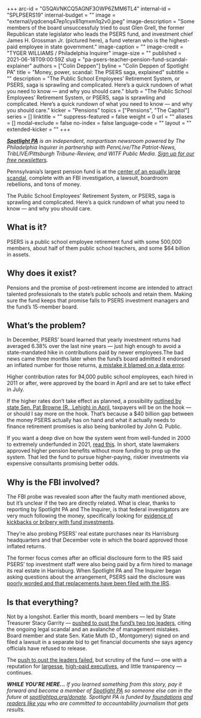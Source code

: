+++
arc-id = "G5QAVNKCQ5AGNF3OWP6ZMM6TL4"
internal-id = "SPLPSERS19"
internal-budget = ""
image = "external/yqdcenq47ep1cyx81qmxm1q2v0.jpeg"
image-description = "Some members of the board unsuccessfuly tried to oust Glen Grell, the former Republican state legislator who leads the PSERS fund, and investment chief James H. Grossman Jr. (pictured here), a fund veteran who is the highest-paid employee in state government."
image-caption = ""
image-credit = "TYGER WILLIAMS / Philadelphia Inquirer"
image-size = ""
published = 2021-06-18T09:00:59Z
slug = "pa-psers-teacher-pension-fund-scandal-explainer"
authors = ["Colin Deppen"]
byline = "Colin Deppen of Spotlight PA"
title = "Money, power, scandal: The PSERS saga, explained"
subtitle = ""
description = "The Public School Employees’ Retirement System, or PSERS, saga is sprawling and complicated. Here’s a quick rundown of what you need to know — and why you should care."
blurb = "The Public School Employees’ Retirement System, or PSERS, saga is sprawling and complicated. Here’s a quick rundown of what you need to know — and why you should care."
kicker = "Pensions"
topics = ["Pensions", "The Capitol"]
series = []
linktitle = ""
suppress-featured = false
weight = 0
url = ""
aliases = []
modal-exclude = false
no-index = false
language-code = ""
layout = ""
extended-kicker = ""
+++

<a href="https://www.spotlightpa.org/"><i><b>Spotlight PA</b></i></a><i> is an independent, nonpartisan newsroom powered by The Philadelphia Inquirer in partnership with PennLive/The Patriot-News, TribLIVE/Pittsburgh Tribune-Review, and WITF Public Media. </i><a href="https://www.spotlightpa.org/newsletters"><i>Sign up for our free newsletters</i></a><i>.</i>

Pennsylvania’s largest pension fund is at the <a href="https://www.spotlightpa.org/series/the-psers-scandal/">center of an equally large scandal</a>, complete with an FBI investigation, a lawsuit, boardroom rebellions, and tons of money.

The Public School Employees’ Retirement System, or PSERS, saga is sprawling and complicated. Here’s a quick rundown of what you need to know — and why you should care.

<script src="https://www.spotlightpa.org/embed.js" async></script><div data-spl-embed-version="1" data-spl-src="https://www.spotlightpa.org/embeds/newsletter/"></div>

## What is it?

PSERS is a public school employee retirement fund with some 500,000 members, about half of them public school teachers, and some $64 billion in assets.

## Why does it exist?

Pensions and the promise of post-retirement income are intended to attract talented professionals to the state’s public schools and retain them. Making sure the fund keeps that promise falls to PSERS investment managers and the fund’s 15-member board.

## What’s the problem?

In December, PSERS’ board learned that yearly investment returns had averaged 6.38% over the last nine years — just high enough to avoid a state-mandated hike in contributions paid by newer employees.The bad news came three months later when the fund’s board admitted it endorsed an inflated number for those returns, <a href="https://www.spotlightpa.org/news/2021/05/pa-teacher-pension-fund-inflated-returns-how/">a mistake it blamed on a data error</a>.

Higher contribution rates for 94,000 public school employees, each hired in 2011 or after, were approved by the board in April and are set to take effect in July.

If the higher rates don’t take effect as planned, a possibility <a href="https://apnews.com/article/business-general-news-government-and-politics-education-a6299faf23e662077f055146c820c456">outlined by state Sen. Pat Browne (R., Lehigh) in April</a>, taxpayers will be on the hook — or should I say more on the hook. That’s because a $40 billion gap between the money PSERS actually has on hand and what it actually needs to finance retirement promises is also being bankrolled by John Q. Public. 

If you want a deep dive on how the system went from well-funded in 2000 to extremely underfunded in 2021, <a href="https://harris.uchicago.edu/files/pateachers.pdf">read this</a>. In short, state lawmakers approved higher pension benefits without more funding to prop up the system. That led the fund to pursue higher-paying, riskier investments via expensive consultants promising better odds.

<script src="https://www.spotlightpa.org/embed.js" async></script><div data-spl-embed-version="1" data-spl-src="https://www.spotlightpa.org/embeds/donate/?teaser_text=If%20you%20learned%20something%20from%20this%20report%2C%20pay%20it%20forward%20and%20become%20a%20member%20of%20Spotlight%20PA%20so%20someone%20else%20can%20in%20the%20future."></div>

## Why is the FBI involved?

The FBI probe was revealed soon after the faulty math mentioned above, but it’s unclear if the two are directly related. What is clear, thanks to reporting by Spotlight PA and The Inquirer, is that federal investigators are very much following the money, specifically looking for <a href="https://www.spotlightpa.org/news/2021/05/pa-fbi-pension-psers-investigation-subpoenas-properties-real-estate-harrisburg/">evidence of kickbacks or bribery with fund investments</a>.

They’re also probing PSERS’ real estate purchases near its Harrisburg headquarters and that December vote in which the board approved those inflated returns.

The former focus comes after an official disclosure form to the IRS said PSERS’ top investment staff were also being paid by a firm hired to manage its real estate in Harrisburg. When Spotlight PA and The Inquirer began asking questions about the arrangement, PSERS said the disclosure was <a href="https://www.spotlightpa.org/news/2021/06/pa-psers-fbi-investigation-irs-disclosures-real-estate-amended/">poorly worded and that replacements have been filed with the IRS</a>.

## Is that everything?

Not by a longshot. Earlier this month, board members — led by State Treasurer Stacy Garrity — <a href="https://www.spotlightpa.org/news/2021/06/pa-psers-fund-treasuer-fire-leadership/">pushed to oust the fund’s two top leaders</a>, citing the ongoing legal scandal and an avalanche of management mistakes. Board member and state Sen. Katie Muth (D., Montgomery) signed on and filed a lawsuit in a separate bid to get financial documents she says agency officials have refused to release. 

The <a href="https://www.inquirer.com/business/psers-pension-board-firing-staff-hedge-fund-alternative-investments-20210611.html">push to oust the leaders failed</a>, but scrutiny of the fund — one with a reputation for <a href="https://www.inquirer.com/business/psers-pension-teachers-travel-expenses-sers-public-school-trips-cost-20210403.html">largesse</a>, <a href="https://openpayrolls.com/employee/james-grossman-9565">high-paid executives</a>, and little transparency — continues.

<i><b>WHILE YOU’RE HERE...</b></i><i> If you learned something from this story, pay it forward and become a member of </i><a href="https://www.spotlightpa.org/"><i>Spotlight PA</i></a><i> so someone else can in the future at </i><a href="https://www.spotlightpa.org/donate"><i>spotlightpa.org/donate</i></a><i>. Spotlight PA is funded by</i><a href="https://www.spotlightpa.org/support"><i> foundations</i></a><i> </i><a href="https://www.spotlightpa.org/support"><i>and readers like you</i></a><i> who are committed to accountability journalism that gets results.</i>
